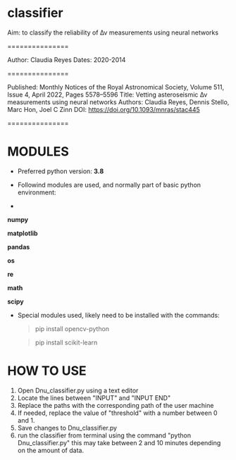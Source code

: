 # classifier

Aim: to classify the reliability of Δν measurements using neural networks

===============

Author: Claudia Reyes
Dates: 2020-2014

===============

Published: Monthly Notices of the Royal Astronomical Society, Volume 511, Issue 4, April 2022, Pages 5578–5596
Title: Vetting asteroseismic Δν measurements using neural networks
Authors: Claudia Reyes, Dennis Stello, Marc Hon, Joel C Zinn
DOI: https://doi.org/10.1093/mnras/stac445

===============

MODULES
=======

- Preferred python version: 
**3.8**

- Followind modules are used, and normally part of basic  python environment:
- 
**numpy**
  
**matplotlib**

**pandas**

**os**

**re**

**math**

**scipy**


- Special modules used, likely need to be installed with the commands:
  
  > pip install opencv-python
  
  > pip install scikit-learn 


HOW TO USE
==========

1. Open Dnu_classifier.py using a text editor
2. Locate the lines between "INPUT" and "INPUT END" 
3. Replace the paths with the corresponding path of the user machine
4. If needed, replace the value of "threshold" with a number between 0 and 1.
5. Save changes to Dnu_classifier.py
6. run the classifier from terminal using the command "python Dnu_classifier.py" this may take between 2 and 10 minutes depending on the amount of data.
